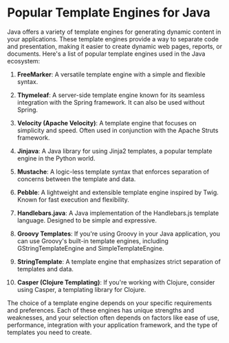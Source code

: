 # Popular Template Engines for Java

Java offers a variety of template engines for generating dynamic content in your applications. These template engines provide a way to separate code and presentation, making it easier to create dynamic web pages, reports, or documents. Here's a list of popular template engines used in the Java ecosystem:

1. **FreeMarker**: A versatile template engine with a simple and flexible syntax.

2. **Thymeleaf**: A server-side template engine known for its seamless integration with the Spring framework. It can also be used without Spring.

3. **Velocity (Apache Velocity)**: A template engine that focuses on simplicity and speed. Often used in conjunction with the Apache Struts framework.

4. **Jinjava**: A Java library for using Jinja2 templates, a popular template engine in the Python world.

5. **Mustache**: A logic-less template syntax that enforces separation of concerns between the template and data.

6. **Pebble**: A lightweight and extensible template engine inspired by Twig. Known for fast execution and flexibility.

7. **Handlebars.java**: A Java implementation of the Handlebars.js template language. Designed to be simple and expressive.

8. **Groovy Templates**: If you're using Groovy in your Java application, you can use Groovy's built-in template engines, including GStringTemplateEngine and SimpleTemplateEngine.

9. **StringTemplate**: A template engine that emphasizes strict separation of templates and data.

10. **Casper (Clojure Templating)**: If you're working with Clojure, consider using Casper, a templating library for Clojure.

The choice of a template engine depends on your specific requirements and preferences. Each of these engines has unique strengths and weaknesses, and your selection often depends on factors like ease of use, performance, integration with your application framework, and the type of templates you need to create.
